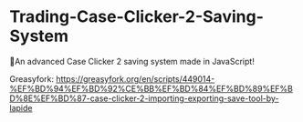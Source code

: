 # Trading-Case-Clicker-2-Saving-System
🎨An advanced Case Clicker 2 saving system made in JavaScript!

Greasyfork: https://greasyfork.org/en/scripts/449014-%EF%BD%94%EF%BD%92%CE%BB%EF%BD%84%EF%BD%89%EF%BD%8E%EF%BD%87-case-clicker-2-importing-exporting-save-tool-by-lapide
